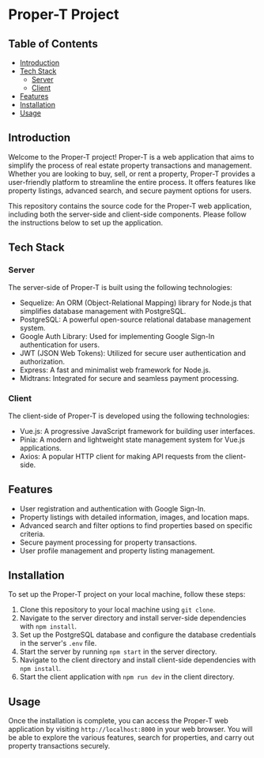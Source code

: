 # Proper-T Project

## Table of Contents

- [Introduction](#introduction)
- [Tech Stack](#tech-stack)
  - [Server](#server)
  - [Client](#client)
- [Features](#features)
- [Installation](#installation)
- [Usage](#usage)

## Introduction

Welcome to the Proper-T project! Proper-T is a web application that aims to simplify the process of real estate property transactions and management. Whether you are looking to buy, sell, or rent a property, Proper-T provides a user-friendly platform to streamline the entire process. It offers features like property listings, advanced search, and secure payment options for users.

This repository contains the source code for the Proper-T web application, including both the server-side and client-side components. Please follow the instructions below to set up the application.

## Tech Stack

### Server

The server-side of Proper-T is built using the following technologies:

- Sequelize: An ORM (Object-Relational Mapping) library for Node.js that simplifies database management with PostgreSQL.
- PostgreSQL: A powerful open-source relational database management system.
- Google Auth Library: Used for implementing Google Sign-In authentication for users.
- JWT (JSON Web Tokens): Utilized for secure user authentication and authorization.
- Express: A fast and minimalist web framework for Node.js.
- Midtrans: Integrated for secure and seamless payment processing.

### Client

The client-side of Proper-T is developed using the following technologies:

- Vue.js: A progressive JavaScript framework for building user interfaces.
- Pinia: A modern and lightweight state management system for Vue.js applications.
- Axios: A popular HTTP client for making API requests from the client-side.

## Features

- User registration and authentication with Google Sign-In.
- Property listings with detailed information, images, and location maps.
- Advanced search and filter options to find properties based on specific criteria.
- Secure payment processing for property transactions.
- User profile management and property listing management.

## Installation

To set up the Proper-T project on your local machine, follow these steps:

1. Clone this repository to your local machine using `git clone`.
2. Navigate to the server directory and install server-side dependencies with `npm install`.
3. Set up the PostgreSQL database and configure the database credentials in the server's `.env` file.
4. Start the server by running `npm start` in the server directory.
5. Navigate to the client directory and install client-side dependencies with `npm install`.
6. Start the client application with `npm run dev` in the client directory.

## Usage

Once the installation is complete, you can access the Proper-T web application by visiting `http://localhost:8000` in your web browser. You will be able to explore the various features, search for properties, and carry out property transactions securely.
